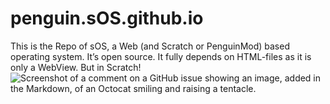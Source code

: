 # penguin.sOS.github.io
This is the Repo of sOS, a Web (and Scratch or PenguinMod) based operating system. It’s open source.
It fully depends on HTML-files as it is only a WebView. But in Scratch!
![Screenshot of a comment on a GitHub issue showing an image, added in the Markdown, of an Octocat smiling and raising a tentacle.](https://myoctocat.com/assets/images/base-octocat.svg)
